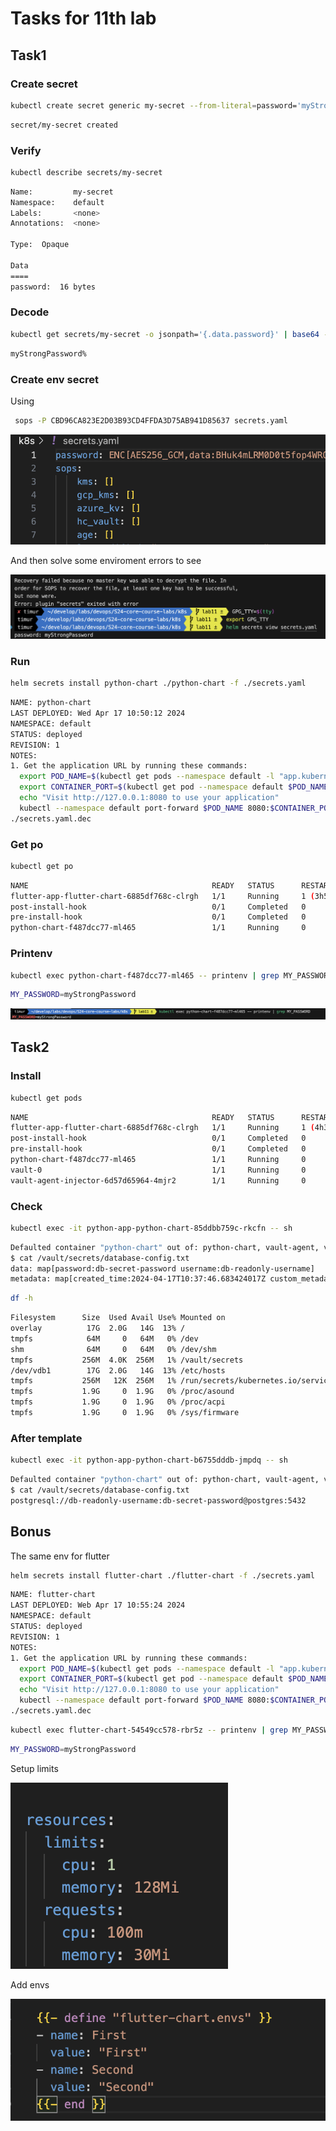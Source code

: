 # Tasks for 11th lab

## Task1

### Create secret

```bash
kubectl create secret generic my-secret --from-literal=password='myStrongPassword'
```

```bash 
secret/my-secret created
```

### Verify

```bash
kubectl describe secrets/my-secret 
```

```bash
Name:         my-secret
Namespace:    default
Labels:       <none>
Annotations:  <none>

Type:  Opaque

Data
====
password:  16 bytes
```

### Decode

```bash
kubectl get secrets/my-secret -o jsonpath='{.data.password}' | base64 -d
```

```bash
myStrongPassword%
```

### Create env secret

Using 
```bash
 sops -P CBD96CA823E2D03B93CD4FFDA3D75AB941D85637 secrets.yaml          
 ```

![](./assets/strange_encryption.png)

And then solve some enviroment errors to see

![](./assets/solve_helm_secrets.png)

### Run

```bash
helm secrets install python-chart ./python-chart -f ./secrets.yaml
```

```bash
NAME: python-chart
LAST DEPLOYED: Wed Apr 17 10:50:12 2024
NAMESPACE: default
STATUS: deployed
REVISION: 1
NOTES:
1. Get the application URL by running these commands:
  export POD_NAME=$(kubectl get pods --namespace default -l "app.kubernetes.io/name=python-chart,app.kubernetes.io/instance=python-chart" -o jsonpath="{.items[0].metadata.name}")
  export CONTAINER_PORT=$(kubectl get pod --namespace default $POD_NAME -o jsonpath="{.spec.containers[0].ports[0].containerPort}")
  echo "Visit http://127.0.0.1:8080 to use your application"
  kubectl --namespace default port-forward $POD_NAME 8080:$CONTAINER_PORT
./secrets.yaml.dec
```

### Get po

```bash
kubectl get po
```

```bash
NAME                                         READY   STATUS      RESTARTS        AGE
flutter-app-flutter-chart-6885df768c-clrgh   1/1     Running     1 (3h57m ago)   5h49m
post-install-hook                            0/1     Completed   0               2m47s
pre-install-hook                             0/1     Completed   0               2m52s
python-chart-f487dcc77-ml465                 1/1     Running     0               2m47s
```

### Printenv

```bash
kubectl exec python-chart-f487dcc77-ml465 -- printenv | grep MY_PASSWORD  
```

```bash
MY_PASSWORD=myStrongPassword
```

![](./assets/env_variable.png)

## Task2

### Install

```bash
kubectl get pods
```

```bash
NAME                                         READY   STATUS      RESTARTS       AGE
flutter-app-flutter-chart-6885df768c-clrgh   1/1     Running     1 (4h3m ago)   5h55m
post-install-hook                            0/1     Completed   0              8m59s
pre-install-hook                             0/1     Completed   0              9m4s
python-chart-f487dcc77-ml465                 1/1     Running     0              8m59s
vault-0                                      1/1     Running     0              2m38s
vault-agent-injector-6d57d65964-4mjr2        1/1     Running     0              2m38s
```

### Check

```bash
kubectl exec -it python-app-python-chart-85ddbb759c-rkcfn -- sh
```

```bash
Defaulted container "python-chart" out of: python-chart, vault-agent, vault-agent-init (init)
$ cat /vault/secrets/database-config.txt 
data: map[password:db-secret-password username:db-readonly-username]
metadata: map[created_time:2024-04-17T10:37:46.683424017Z custom_metadata:<nil> deletion_time: destroyed:false version:1]
```

```bash
df -h
```

```bash
Filesystem      Size  Used Avail Use% Mounted on
overlay          17G  2.0G   14G  13% /
tmpfs            64M     0   64M   0% /dev
shm              64M     0   64M   0% /dev/shm
tmpfs           256M  4.0K  256M   1% /vault/secrets
/dev/vdb1        17G  2.0G   14G  13% /etc/hosts
tmpfs           256M   12K  256M   1% /run/secrets/kubernetes.io/serviceaccount
tmpfs           1.9G     0  1.9G   0% /proc/asound
tmpfs           1.9G     0  1.9G   0% /proc/acpi
tmpfs           1.9G     0  1.9G   0% /sys/firmware
```

### After template

```bash
kubectl exec -it python-app-python-chart-b6755dddb-jmpdq -- sh
```

```bash
Defaulted container "python-chart" out of: python-chart, vault-agent, vault-agent-init (init)
$ cat /vault/secrets/database-config.txt 
postgresql://db-readonly-username:db-secret-password@postgres:5432
```

## Bonus

The same env for flutter

```bash
helm secrets install flutter-chart ./flutter-chart -f ./secrets.yaml
```

```bash
NAME: flutter-chart
LAST DEPLOYED: Web Apr 17 10:55:24 2024
NAMESPACE: default
STATUS: deployed
REVISION: 1
NOTES:
1. Get the application URL by running these commands:
  export POD_NAME=$(kubectl get pods --namespace default -l "app.kubernetes.io/name=flutter-chart,app.kubernetes.io/instance=flutter-chart" -o jsonpath="{.items[0].metadata.name}")
  export CONTAINER_PORT=$(kubectl get pod --namespace default $POD_NAME -o jsonpath="{.spec.containers[0].ports[0].containerPort}")
  echo "Visit http://127.0.0.1:8080 to use your application"
  kubectl --namespace default port-forward $POD_NAME 8080:$CONTAINER_PORT
./secrets.yaml.dec
```

```bash
kubectl exec flutter-chart-54549cc578-rbr5z -- printenv | grep MY_PASSWORD  
```

```bash
MY_PASSWORD=myStrongPassword
```

Setup limits

![](./assets/limits.png)

Add envs

![](./assets/envs.png)
